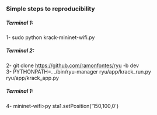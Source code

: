 ### Simple steps to reproducibility ###

##### Terminal 1: #####  
1- sudo python krack-mininet-wifi.py 

##### Terminal 2: #####   
2- git clone https://github.com/ramonfontes/ryu -b dev   
3- PYTHONPATH=. ./bin/ryu-manager ryu/app/krack_run.py ryu/app/krack_app.py  

##### Terminal 1: #####   
4- mininet-wifi>py sta1.setPosition('150,100,0') 

